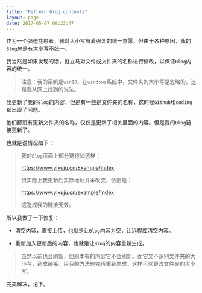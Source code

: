 ```yaml
---
title: "Refresh blog contents"
layout: page
date: 2017-05-07 08:23:47
---
```


作为一个强迫症患者，我对大小写有着强烈的统一意愿，但由于各种原因，我的`Blog`总是有大小写不统一。

我当然是如果发现的话，就立马对文件或文件夹的名称进行修改，以保证`Blog`内容的统一。

>注意：我的系统是`win10`，在`windows`系统中，文件夹的大小写是忽略的，这是我从网上找到的说法。

我更新了我的`Blog`的内容，但是有一些是文件夹的名称，这时候`Github`和`coding`都出现了问题。

他们都没有更新文件夹的名称，仅仅是更新了相关里面的内容。但是我的`Blog`链接更新了。

也就是说情况如下：

>我的`Blog`页面上部分链接如这样：
>
><https://www.yixuju.cn/Example/index>
>
>但实际上我更新后实际地址并未改变，依旧是：
>
><https://www.yixuju.cn/example/index>
>
>这造成我的链接无效。

所以我做了一下修复：

* 清空内容，直接上传，也就是让`Blog`内容为空，让远程库清空内容。

* 重新加入更新后的内容，也就是让`Blog`的内容重新生成。

>虽然以前也会刷新，但原本有的内容它不会刷新。而它又不识别文件夹的大小写，造成链接。用我的方法删完再重新生成，这样可以更改文件夹的大小写。

完美解决，记下。
